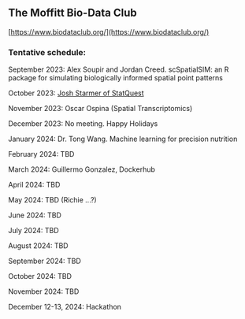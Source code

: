## The Moffitt Bio-Data Club
[https://www.biodataclub.org/](https://www.biodataclub.org/)

### Tentative schedule:

September 2023: Alex Soupir and Jordan Creed. scSpatialSIM: an R package for simulating biologically informed spatial point patterns

October 2023: [Josh Starmer of StatQuest](https://www.youtube.com/c/joshstarmer)

November 2023: Oscar Ospina (Spatial Transcriptomics)

December 2023: No meeting. Happy Holidays

January 2024: Dr. Tong Wang. Machine learning for precision nutrition

February 2024: TBD

March 2024: Guillermo Gonzalez, Dockerhub

April 2024: TBD

May 2024: TBD (Richie ...?)

June 2024: TBD

July 2024: TBD

August 2024: TBD

September 2024: TBD

October 2024: TBD

November 2024: TBD

December 12-13, 2024: Hackathon
